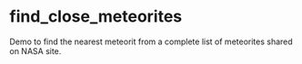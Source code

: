 # find_close_meteorites
Demo to find the nearest meteorit from a complete list of meteorites shared on NASA site.
